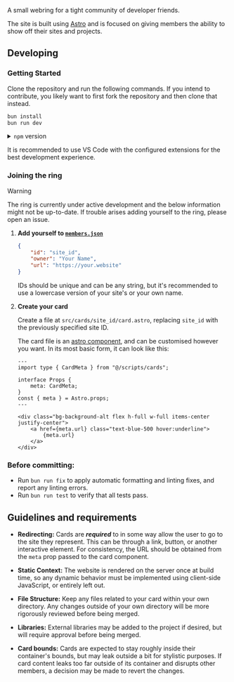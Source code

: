 A small webring for a tight community of developer friends.

The site is built using [Astro](https://astro.build/) and is focused on giving members the ability to show off their sites and projects.

## Developing

### Getting Started

Clone the repository and run the following commands.
If you intend to contribute, you likely want to first fork the repository and then clone that instead.

```sh
bun install
bun run dev
```

<details>
<summary><code>npm</code> version</summary>

```sh
npm install
npm run dev
```

</details>

It is recommended to use VS Code with the configured extensions for the best development experience.

### Joining the ring

> [!WARNING]
> The ring is currently under active development and the below information might not be up-to-date.
> If trouble arises adding yourself to the ring, please open an issue.

<!-- MAINTAINER TODO LIST:
- Explain requirements for the site to be accepted into the ring.
- Document new card naming rules (alphanumerical with underscores)
 -->

1. **Add yourself to [`members.json`](src/members.json)**

    ```json
    {
        "id": "site_id",
        "owner": "Your Name",
        "url": "https://your.website"
    }
    ```

    IDs should be unique and can be any string, but it's recommended to use a lowercase version of your site's or your own name.

2. **Create your card**

    Create a file at `src/cards/site_id/card.astro`, replacing `site_id` with the previously specified site ID.

    The card file is an [astro component](https://docs.astro.build/en/basics/astro-components/), and can be customised however you want. In its most basic form, it can look like this:

    ```astro
    ---
    import type { CardMeta } from "@/scripts/cards";

    interface Props {
        meta: CardMeta;
    }
    const { meta } = Astro.props;
    ---

    <div class="bg-background-alt flex h-full w-full items-center justify-center">
        <a href={meta.url} class="text-blue-500 hover:underline">
            {meta.url}
        </a>
    </div>
    ```

### Before committing:

- Run `bun run fix` to apply automatic formatting and linting fixes, and report any linting errors.
- Run `bun run test` to verify that all tests pass.

## Guidelines and requirements

- **Redirecting:**
  Cards are _**required**_ to in some way allow the user to go to the site they represent.
  This can be through a link, button, or another interactive element.
  For consistency, the URL should be obtained from the `meta` prop passed to the card component.

- **Static Context:**
  The website is rendered on the server once at build time, so any dynamic behavior must be implemented using client-side JavaScript, or entirely left out.

- **File Structure:**
  Keep any files related to your card within your own directory. Any changes outside of your own directory will be more rigorously reviewed before being merged.

- **Libraries:**
  External libraries may be added to the project if desired, but will require approval before being merged.

- **Card bounds:**
  Cards are expected to stay roughly inside their container's bounds, but may leak outside a bit for stylistic purposes.
  If card content leaks too far outside of its container and disrupts other members, a decision may be made to revert the changes.
